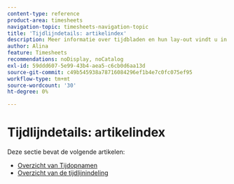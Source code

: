 ```yaml
---
content-type: reference
product-area: timesheets
navigation-topic: timesheets-navigation-topic
title: 'Tijdlijndetails: artikelindex'
description: Meer informatie over tijdbladen en hun lay-out vindt u in de volgende artikelen.
author: Alina
feature: Timesheets
recommendations: noDisplay, noCatalog
exl-id: 59ddd607-5e99-43b4-aea5-c6cb0d6aa13d
source-git-commit: c49b545938a78716084296ef1b4e7c0fc075ef95
workflow-type: tm+mt
source-wordcount: '30'
ht-degree: 0%

---
```


# Tijdlijndetails: artikelindex

Deze sectie bevat de volgende artikelen:

* [ Overzicht van Tijdopnamen ](../../timesheets/timesheets/timesheets-overview.md)
* [Overzicht van de tijdlijnindeling](../../timesheets/timesheets/timesheet-layout.md)
